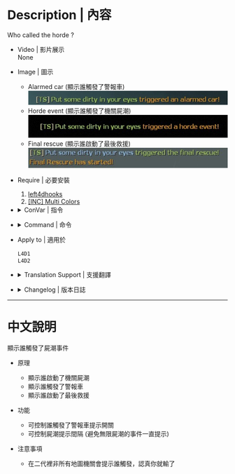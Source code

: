 # Description | 內容
Who called the horde ?

* Video | 影片展示
<br/>None

* Image | 圖示
	* Alarmed car (顯示誰觸發了警報車)
	<br/>![trigger_horde_notify_1](image/trigger_horde_notify_1.jpg)
	* Horde event (顯示誰觸發了機關屍潮)
	<br/>![trigger_horde_notify_2](image/trigger_horde_notify_2.jpg)
	* Final rescue (顯示誰啟動了最後救援)
	<br/>![trigger_horde_notify_3](image/trigger_horde_notify_3.jpg)

* Require | 必要安裝
	1. [left4dhooks](https://forums.alliedmods.net/showthread.php?t=321696)
	2. [[INC] Multi Colors](https://github.com/fbef0102/L4D1_2-Plugins/releases/tag/Multi-Colors)

* <details><summary>ConVar | 指令</summary>

	* cfg/sourcemod/trigger_horde_notify.cfg
        ```php
		// (L4D2) If 1, Notify who tirggers the alarm car.
		trigger_horde_notify_alarm_car "1"

		// Cold down time to notify again.
		trigger_horde_notify_cool_down_time "30.0"
        ```
</details>

* <details><summary>Command | 命令</summary>

	None
</details>

* Apply to | 適用於
    ```
    L4D1
    L4D2
    ```

* <details><summary>Translation Support | 支援翻譯</summary>

	```
	English
	繁體中文
	简体中文
	```
</details>

* <details><summary>Changelog | 版本日誌</summary>

    * v1.1 (2023-6-20)
        * Require lef4dhooks v1.33 or above

	* v1.0
        * Intital Release
		* Thanks to [Forgetest](https://github.com/jensewe) for gamedata
</details>

- - - -
# 中文說明
顯示誰觸發了屍潮事件

* 原理
	* 顯示誰啟動了機關屍潮
	* 顯示誰觸發了警報車
	* 顯示誰啟動了最後救援

* 功能
	* 可控制誰觸發了警報車提示開關
	* 可控制屍潮提示間隔 (避免無限屍潮的事件一直提示)

* 注意事項
    * 在二代裡非所有地圖機關會提示誰觸發，認真你就輸了